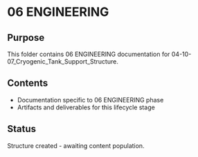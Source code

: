 # 06 ENGINEERING

## Purpose
This folder contains 06 ENGINEERING documentation for 04-10-07_Cryogenic_Tank_Support_Structure.

## Contents
- Documentation specific to 06 ENGINEERING phase
- Artifacts and deliverables for this lifecycle stage

## Status
Structure created - awaiting content population.
